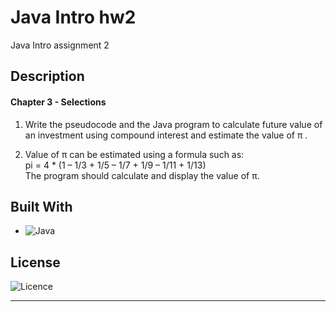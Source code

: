 # Java Intro hw2

Java Intro assignment 2

## Description

#### Chapter 3 - Selections

1) Write the pseudocode and the Java program to calculate future value of an
     investment using compound interest and estimate the value of π .

2) Value of π can be estimated using a formula such as:
   <br> pi = 4 * (1 – 1/3 + 1/5 – 1/7 + 1/9 – 1/11 + 1/13)
   <br> The program should calculate and display the value of π.

## Built With

* ![Java](https://img.shields.io/badge/java-%23ED8B00.svg?style=for-the-badge&logo=openjdk&logoColor=white)

## License

![Licence](https://img.shields.io/github/license/Ileriayo/markdown-badges?style=for-the-badge)
<hr>
